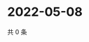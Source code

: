 # 2022-05-08

共 0 条

<!-- BEGIN WEIBO -->
<!-- 最后更新时间 Sun May 08 2022 12:18:39 GMT+0800 (China Standard Time) -->

<!-- END WEIBO -->
